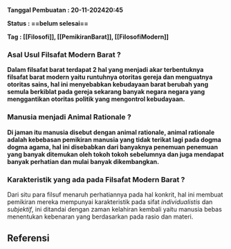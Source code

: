 
**Tanggal Pembuatan : 20-11-202420:45**

**Status : ==belum selesai==**

**Tag : [[Filosofi]], [[PemikiranBarat]], [[FilosofiModern]]**

### **Asal Usul Filsafat Modern Barat ?**
**Dalam filsafat barat terdapat 2 hal yang menjadi akar terbentuknya filsafat barat modern yaitu runtuhnya otoritas gereja dan menguatnya otoritas sains, hal ini menyebabkan kebudayaan barat berubah yang semula berkiblat pada gereja sekarang banyak negara negara yang menggantikan otoritas politik yang mengontrol kebudayaan.**
### **Manusia menjadi Animal Rationale ?**
**Di jaman itu manusia disebut dengan animal rationale, animal rationale adalah kebebasan pemikiran manusia yang tidak terikat lagi pada dogma dogma agama, hal ini disebabkan dari banyaknya penemuan penemuan yang banyak ditemukan oleh tokoh tokoh sebelumnya dan juga mendapat banyak perhatian dan mulai banyak dikembangkan.** 
### Karakteristik yang ada pada Filsafat Modern Barat ?
Dari situ para filsuf menaruh perhatiannya pada hal konkrit, hal ini membuat pemikiran mereka mempunyai karakteristik pada sifat *individualistis* dan *subjektif*, ini ditandai dengan zaman kelahiran kembali yaitu manusia bebas menentukan kebenaran yang berdasarkan pada rasio dan materi. 

## Referensi
